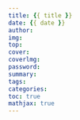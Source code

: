 ```yaml
---
title: {{ title }}
date: {{ date }}
author: 
img: 
top:
cover: 
coverlmg: 
password: 
summary: 
tags: 
categories: 
toc: true
mathjax: true
---
```

